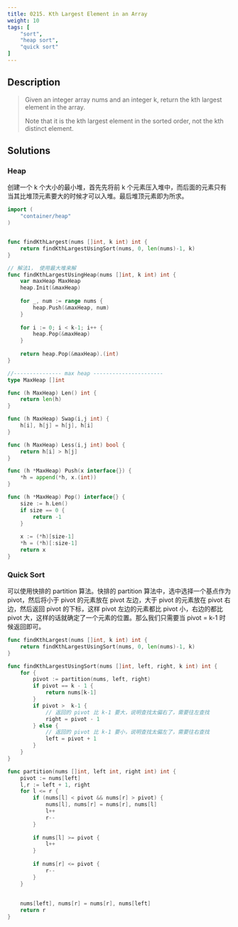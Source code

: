 ```yaml
---
title: 0215. Kth Largest Element in an Array
weight: 10
tags: [
	"sort",
	"heap sort",
	"quick sort"
]
---
```


## Description

> Given an integer array nums and an integer k, return the kth largest element in the array.
> 
> Note that it is the kth largest element in the sorted order, not the kth distinct element.


## Solutions

### Heap 
创建一个 k 个大小的最小堆，首先先将前 k 个元素压入堆中，而后面的元素只有当其比堆顶元素要大的时候才可以入堆。最后堆顶元素即为所求。
```go
import (
    "container/heap"
)


func findKthLargest(nums []int, k int) int {
    return findKthLargestUsingSort(nums, 0, len(nums)-1, k)
}

// 解法1， 使用最大堆来解
func findKthLargestUsingHeap(nums []int, k int) int {
    var maxHeap MaxHeap
    heap.Init(&maxHeap)
    
    for _, num := range nums {
        heap.Push(&maxHeap, num)
    }
    
    for i := 0; i < k-1; i++ {
        heap.Pop(&maxHeap)
    }
    
    return heap.Pop(&maxHeap).(int)
}

//--------------- max heap ----------------------
type MaxHeap []int

func (h MaxHeap) Len() int {
    return len(h)
}

func (h MaxHeap) Swap(i,j int) {
    h[i], h[j] = h[j], h[i]
}

func (h MaxHeap) Less(i,j int) bool {
    return h[i] > h[j]
}

func (h *MaxHeap) Push(x interface{}) {
    *h = append(*h, x.(int))
}

func (h *MaxHeap) Pop() interface{} {
    size := h.Len()
    if size == 0 {
        return -1
    }
    
    x := (*h)[size-1]
    *h = (*h)[:size-1]
    return x
}
```

### Quick Sort
可以使用快排的 partition 算法。快排的 partition 算法中，选中选择一个基点作为 pivot，然后将小于 pivot 的元素放在 pivot 左边，大于 pivot 的元素放在 pivot 右边，然后返回 pivot 的下标，这样 pivot 左边的元素都比 pivot 小，右边的都比 pivot 大，这样的话就确定了一个元素的位置。那么我们只需要当 pivot = k-1 时候返回即可。
```go
func findKthLargest(nums []int, k int) int {
    return findKthLargestUsingSort(nums, 0, len(nums)-1, k)
}

func findKthLargestUsingSort(nums []int, left, right, k int) int {
    for {
        pivot := partition(nums, left, right)
        if pivot == k - 1 {
            return nums[k-1]
        }
        if pivot >  k-1 {
            // 返回的 pivot 比 k-1 要大，说明查找太偏右了，需要往左查找
            right = pivot - 1
        } else {
            // 返回的 pivot 比 k-1 要小，说明查找太偏左了，需要往右查找
            left = pivot + 1
        }
    }
}

func partition(nums []int, left int, right int) int {
    pivot := nums[left]
    l,r := left + 1, right
    for l <= r {
        if (nums[l] < pivot && nums[r] > pivot) {
            nums[l], nums[r] = nums[r], nums[l]
            l++
            r--
        }
        
        if nums[l] >= pivot {
            l++
        }
        
        if nums[r] <= pivot {
            r--
        }
    }
    
    
    nums[left], nums[r] = nums[r], nums[left]
    return r
}
```
